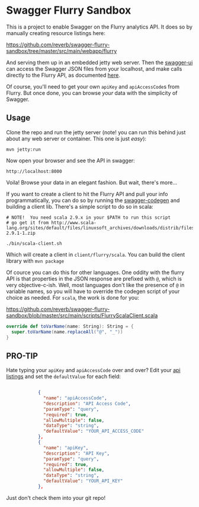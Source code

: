 Swagger Flurry Sandbox
==========

This is a project to enable Swagger on the Flurry analytics API.  It does so
by manually creating resource listings here:

https://github.com/reverb/swagger-flurry-sandbox/tree/master/src/main/webapp/flurry

And serving them up in an embedded jetty web server.  Then the [swagger-ui](https://github.com/wordnik/swagger-ui) can access the Swagger JSON files from your localhost, and make calls directly to the Flurry API, as documented [here](http://support.flurry.com/index.php?title=API_Usage).

Of course, you'll need to get your own `apiKey` and `apiAccessCode`s from Flurry.  But once done, you can browse _your_ data with the simplicity of Swagger.

Usage
-----

Clone the repo and run the jetty server (note!  you can run this behind just about any web server or container.  This one is just *easy*):

```
mvn jetty:run
```

Now open your browser and see the API in swagger:

```
http://localhost:8000
```

Voila!  Browse your data in an elegant fashion.  But wait, there's more...

If you want to create a client to hit the Flurry API and pull your info programmatically, you can do so by running the [swagger-codegen](https://github.com/wordnik/swagger-codegen) and building a client lib.  There's a simple script to do so in scala:

```
# NOTE!  You need scala 2.9.x in your $PATH to run this script
# go get it from http://www.scala-lang.org/sites/default/files/linuxsoft_archives/downloads/distrib/files/scala-2.9.1-1.zip

./bin/scala-client.sh
```

Which will create a client in `client/flurry/scala`.  You can build the client library with `mvn package`

Of cource you can do this for other languages.  One oddity with the flurry API is that properties in the JSON response are prefixed with `@`, which is very objective-c-ish.  Well, most languages don't like the presence of `@` in variable names, so you will have to override the codegen script of your choice as needed.  For `scala`, the work is done for you:

https://github.com/reverb/swagger-flurry-sandbox/blob/master/src/main/scripts/FlurryScalaClient.scala

```scala
override def toVarName(name: String): String = {
  super.toVarName(name.replaceAll("@", "_"))
}
```

PRO-TIP
-------

Hate typing your `apiKey` and `apiAccessCode` over and over?  Edit your [api listings](https://github.com/reverb/swagger-flurry-sandbox/tree/master/src/main/webapp/flurry) and set the `defaultValue` for each field:

```json

            {
              "name": "apiAccessCode",
              "description": "API Access Code",
              "paramType": "query",
              "required": true,
              "allowMultiple": false,
              "dataType": "string",
              "defaultValue": "YOUR_API_ACCESS_CODE"
            },
            {
              "name": "apiKey",
              "description": "API Key",
              "paramType": "query",
              "required": true,
              "allowMultiple": false,
              "dataType": "string",
              "defaultValue": "YOUR_API_KEY"
            },
```

Just don't check them into your git repo!


